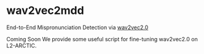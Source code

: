 # wav2vec2mdd
End-to-End Mispronunciation Detection via [wav2vec2.0](https://github.com/pytorch/fairseq/blob/1bba712622b8ae4efb3eb793a8a40da386fe11d0/examples/wav2vec/README.md)

Coming Soon
We provide some useful script for fine-tuning wav2vec2.0 on L2-ARCTIC.
<!--
## Install Requirements

* [fairseq](https://github.com/pytorch/fairseq/blob/master/README.md)
* [Flashlight Python Bindings](https://github.com/facebookresearch/flashlight/tree/master/bindings/python)
* Evaluating the trained model requires tool [kaldi](https://kaldi-asr.org)

## Fine-tune a pre-trained model with CTC
We provide some useful script for fine-tuning wav2vec2.0 on L2-ARCTIC.
<div style='display: none'>

### Prepare training data manifest
```
$ python l2_labels.py /path/to/waves --dest /manifest/path 
```
### Fine-tune a pre-trained model
Edit the run.sh
```bash
#!/usr/python/bin/

export CUDA_VISIBLE_DEVICES=1 # GPU device ID
DATASET=/manifest/path

FAIRSEQ_PATH=/path/to/fairseq
valid_subset=valid
model_path=/path/to/pretrain_model.pt  # do not use finetuned model
config_dir=/path/to/config 

config_name=base_finetune # made by reffering https://github.com/pytorch/fairseq/blob/master/examples/wav2vec/config/finetuning/base_10m.yaml
labels=phn
python3 $FAIRSEQ_PATH/fairseq_cli/hydra_train.py \
    distributed_training.distributed_port=0 \
    task.labels=$labels \
    task.data=$DATASET \
    dataset.valid_subset=$valid_subset \
    distributed_training.distributed_world_size=1 \
    model.w2v_path=$model_path \
    --config-dir $config_dir \
    --config-name $config_name
```
and 
```bash
$ sh run.sh
```
### Evaluating a CTC model
Edit the evaluate.sh
```bash
#!/usr/python/bin/

# Evaluating the CTC model
export CUDA_VISIBLE_DEVICES=0
DATASET=/manifest/path
FAIRSEQ_PATH=/path/to/fairseq

python3 $FAIRSEQ_PATH/examples/speech_recognition/infer.py $DATASET --task audio_pretraining \
--nbest 1 --path /path/to/checkpoints/checkpoint_best.pt --gen-subset test --results-path $DATASET --w2l-decoder viterbi \
--lm-weight 0 --word-score -1 --sil-weight 0 --criterion ctc --labels phn --max-tokens 640000

# Env 
export KALDI_ROOT=/path/to/kaldi
[ -f $KALDI_ROOT/tools/env.sh ] && . $KALDI_ROOT/tools/env.sh
export PATH=$PWD/utils/:$KALDI_ROOT/tools/openfst/bin:$KALDI_ROOT/tools/irstlm/bin/:$PWD:$PATH
[ ! -f $KALDI_ROOT/tools/config/common_path.sh ] && echo >&2 "The standard file $KALDI_ROOT/tools/config/common_path.sh is not present -> Exit!" && exit 1
. $KALDI_ROOT/tools/config/common_path.sh
export LC_ALL=C

# calculate the result of MDD
python3 result.py
align-text ark:ref.txt  ark:annotation.txt ark,t:- | wer_per_utt_details.pl > ref_human_detail
align-text ark:annotation.txt  ark:hypo.txt ark,t:- | wer_per_utt_details.pl > human_our_detail
align-text ark:ref.txt  ark:hypo.txt ark,t:- | wer_per_utt_details.pl > ref_our_detail
python3 ins_del_sub_cor_analysis.py
rm ref_human_detail human_our_detail ref_our_detail
```
and 
```bash
$ sh evaluate.sh >> result
```
-->
